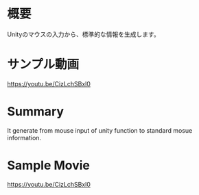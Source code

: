 
# 概要
Unityのマウスの入力から、標準的な情報を生成します。

# サンプル動画
https://youtu.be/CizLchSBxl0


# Summary
It generate from mouse input of unity function to standard mosue information.

# Sample Movie
https://youtu.be/CizLchSBxl0


